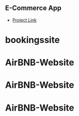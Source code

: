 ## E-Commerce App

- [Project Link](https://bit.ly/fs-ecommerce)
# bookingssite
# AirBNB-Website
# AirBNB-Website
# AirBNB-Website
